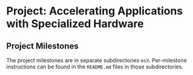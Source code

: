 # Project: Accelerating Applications with Specialized Hardware


## Project Milestones
The project milestones are in separate subdirectories `msX`. Per-milestone
instructions can be found in the `README.md` files in those subdirectories.
